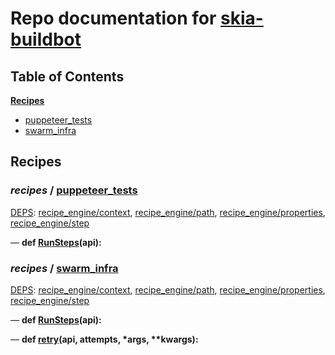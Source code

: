 <!--- AUTOGENERATED BY `./recipes.py test train` -->
# Repo documentation for [skia-buildbot]()
## Table of Contents

**[Recipes](#Recipes)**
  * [puppeteer_tests](#recipes-puppeteer_tests)
  * [swarm_infra](#recipes-swarm_infra)
## Recipes

### *recipes* / [puppeteer\_tests](/infra/bots/recipes/puppeteer_tests.py)

[DEPS](/infra/bots/recipes/puppeteer_tests.py#1): [recipe\_engine/context][recipe_engine/recipe_modules/context], [recipe\_engine/path][recipe_engine/recipe_modules/path], [recipe\_engine/properties][recipe_engine/recipe_modules/properties], [recipe\_engine/step][recipe_engine/recipe_modules/step]

&mdash; **def [RunSteps](/infra/bots/recipes/puppeteer_tests.py#9)(api):**
### *recipes* / [swarm\_infra](/infra/bots/recipes/swarm_infra.py)

[DEPS](/infra/bots/recipes/swarm_infra.py#13): [recipe\_engine/context][recipe_engine/recipe_modules/context], [recipe\_engine/path][recipe_engine/recipe_modules/path], [recipe\_engine/properties][recipe_engine/recipe_modules/properties], [recipe\_engine/step][recipe_engine/recipe_modules/step]

&mdash; **def [RunSteps](/infra/bots/recipes/swarm_infra.py#36)(api):**

&mdash; **def [retry](/infra/bots/recipes/swarm_infra.py#24)(api, attempts, \*args, \*\*kwargs):**

[recipe_engine/recipe_modules/context]: https://chromium.googlesource.com/infra/luci/recipes-py.git/+/9cc10f207c74c1a1d2b5a34436cb21a5dcc57d92/README.recipes.md#recipe_modules-context
[recipe_engine/recipe_modules/path]: https://chromium.googlesource.com/infra/luci/recipes-py.git/+/9cc10f207c74c1a1d2b5a34436cb21a5dcc57d92/README.recipes.md#recipe_modules-path
[recipe_engine/recipe_modules/properties]: https://chromium.googlesource.com/infra/luci/recipes-py.git/+/9cc10f207c74c1a1d2b5a34436cb21a5dcc57d92/README.recipes.md#recipe_modules-properties
[recipe_engine/recipe_modules/step]: https://chromium.googlesource.com/infra/luci/recipes-py.git/+/9cc10f207c74c1a1d2b5a34436cb21a5dcc57d92/README.recipes.md#recipe_modules-step
